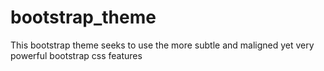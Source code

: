 # bootstrap_theme
This bootstrap theme seeks to use the more subtle and maligned yet very powerful bootstrap css features
